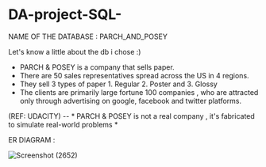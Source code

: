 # DA-project-SQL-

NAME OF THE DATABASE : PARCH_AND_POSEY    

Let's know a little about the db i chose :)
 - PARCH & POSEY is a company that sells paper.
 - There are 50 sales representatives spread across the US in 4 regions.
 - They sell 3 types of paper 1. Regular 2. Poster and 3. Glossy
 - The clients are primarily large fortune 100 companies , who are attracted only through advertising on google, facebook and twitter platforms.

(REF: UDACITY) -- * PARCH & POSEY is not a real company , it's fabricated to simulate real-world problems *

ER DIAGRAM :

![Screenshot (2652)](https://github.com/maansiisp/DA-project-SQL-/assets/159099467/ba12fe3e-327a-4979-aa42-6ccb7fdcc13e)







